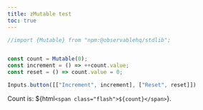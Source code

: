 ```yaml
---
title: zMutable test
toc: true
---
```


```js
//import {Mutable} from "npm:@observablehq/stdlib";
```

```js

```

```js
const count = Mutable(0);
const increment = () => ++count.value;
const reset = () => count.value = 0;
```

```js
Inputs.button([["Increment", increment], ["Reset", reset]])
```

Count is: ${html`<span class="flash">${count}</span>`}.




